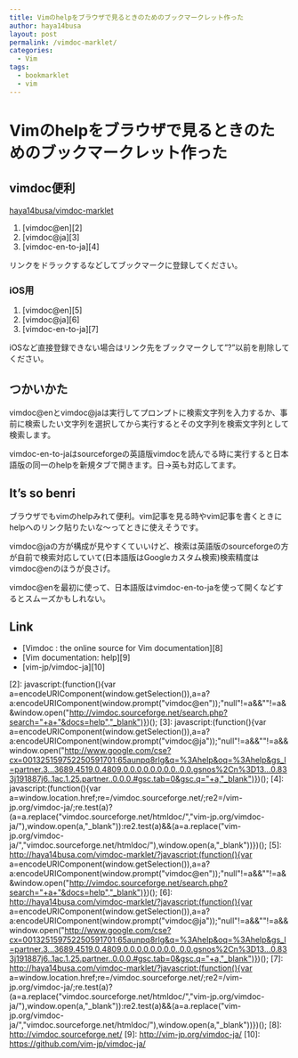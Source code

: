 ```yaml
---
title: Vimのhelpをブラウザで見るときのためのブックマークレット作った
author: haya14busa
layout: post
permalink: /vimdoc-marklet/
categories:
  - Vim
tags:
  - bookmarklet
  - vim
---
```

# Vimのhelpをブラウザで見るときのためのブックマークレット作った

## vimdoc便利

[haya14busa/vimdoc-marklet][1]

1.  [vimdoc@en][2]
2.  [vimdoc@ja][3]
3.  [vimdoc-en-to-ja][4]

リンクをドラックするなどしてブックマークに登録してください。

### iOS用

1.  [vimdoc@en][5]
2.  [vimdoc@ja][6]
3.  [vimdoc-en-to-ja][7]

iOSなど直接登録できない場合はリンク先をブックマークして&#8221;?&#8221;以前を削除してください。

## つかいかた

vimdoc@enとvimdoc@jaは実行してプロンプトに検索文字列を入力するか、事前に検索したい文字列を選択してから実行するとその文字列を検索文字列として検索します。

vimdoc-en-to-jaはsourceforgeの英語版vimdocを読んでる時に実行すると日本語版の同一のhelpを新規タブで開きます。日->英も対応してます。

## It&#8217;s so benri

ブラウザでもvimのhelpみれて便利。vim記事を見る時やvim記事を書くときにhelpへのリンク貼りたいな〜ってときに使えそうです。

vimdoc@jaの方が構成が見やすくていいけど、検索は英語版のsourceforgeの方が自前で検索対応していて(日本語版はGoogleカスタム検索)検索精度はvimdoc@enのほうが良さげ。

vimdoc@enを最初に使って、日本語版はvimdoc-en-to-jaを使って開くなどするとスムーズかもしれない。

## Link

*   [Vimdoc : the online source for Vim documentation][8]
*   [Vim documentation: help][9]
*   [vim-jp/vimdoc-ja][10]

 [1]: https://github.com/haya14busa/vimdoc-marklet
 [2]: javascript:(function(){var a=encodeURIComponent(window.getSelection()),a=a?a:encodeURIComponent(window.prompt("vimdoc@en"));"null"!=a&&""!=a&&window.open("http://vimdoc.sourceforge.net/search.php?search="+a+"&docs=help","_blank")})();
 [3]: javascript:(function(){var a=encodeURIComponent(window.getSelection()),a=a?a:encodeURIComponent(window.prompt("vimdoc@ja"));"null"!=a&&""!=a&&window.open("http://www.google.com/cse?cx=001325159752250591701:65aunpq8rlg&q=%3Ahelp&oq=%3Ahelp&gs_l=partner.3...3689.4519.0.4809.0.0.0.0.0.0.0.0..0.0.gsnos%2Cn%3D13...0.833j191887j6..1ac.1.25.partner..0.0.0.#gsc.tab=0&gsc.q="+a,"_blank")})();
 [4]: javascript:(function(){var a=window.location.href;re=/vimdoc.sourceforge.net/;re2=/vim-jp.org\/vimdoc-ja/;re.test(a)?(a=a.replace("vimdoc.sourceforge.net/htmldoc/","vim-jp.org/vimdoc-ja/"),window.open(a,"_blank")):re2.test(a)&&(a=a.replace("vim-jp.org/vimdoc-ja/","vimdoc.sourceforge.net/htmldoc/"),window.open(a,"_blank"))})();
 [5]: http://haya14busa.com/vimdoc-marklet/?javascript:(function(){var a=encodeURIComponent(window.getSelection()),a=a?a:encodeURIComponent(window.prompt("vimdoc@en"));"null"!=a&&""!=a&&window.open("http://vimdoc.sourceforge.net/search.php?search="+a+"&docs=help","_blank")})();
 [6]: http://haya14busa.com/vimdoc-marklet/?javascript:(function(){var a=encodeURIComponent(window.getSelection()),a=a?a:encodeURIComponent(window.prompt("vimdoc@ja"));"null"!=a&&""!=a&&window.open("http://www.google.com/cse?cx=001325159752250591701:65aunpq8rlg&q=%3Ahelp&oq=%3Ahelp&gs_l=partner.3...3689.4519.0.4809.0.0.0.0.0.0.0.0..0.0.gsnos%2Cn%3D13...0.833j191887j6..1ac.1.25.partner..0.0.0.#gsc.tab=0&gsc.q="+a,"_blank")})();
 [7]: http://haya14busa.com/vimdoc-marklet/?javascript:(function(){var a=window.location.href;re=/vimdoc.sourceforge.net/;re2=/vim-jp.org\/vimdoc-ja/;re.test(a)?(a=a.replace("vimdoc.sourceforge.net/htmldoc/","vim-jp.org/vimdoc-ja/"),window.open(a,"_blank")):re2.test(a)&&(a=a.replace("vim-jp.org/vimdoc-ja/","vimdoc.sourceforge.net/htmldoc/"),window.open(a,"_blank"))})();
 [8]: http://vimdoc.sourceforge.net/
 [9]: http://vim-jp.org/vimdoc-ja/
 [10]: https://github.com/vim-jp/vimdoc-ja/